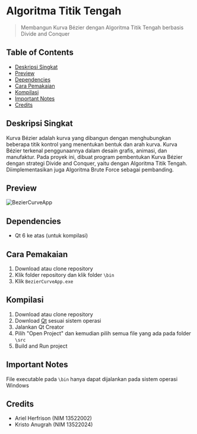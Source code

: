 # Algoritma Titik Tengah
> Membangun Kurva Bézier dengan Algoritma Titik Tengah berbasis Divide and Conquer

## Table of Contents
* [Deskripsi Singkat](#deskripsi-singkat)
* [Preview](#preview)
* [Dependencies](#dependencies)
* [Cara Pemakaian](#cara-pemakaian)
* [Kompilasi](#kompilasi)
* [Important Notes](#important-notes)
* [Credits](#credits)

## Deskripsi Singkat
Kurva Bézier adalah kurva yang dibangun dengan menghubungkan beberapa titik kontrol yang menentukan bentuk dan arah kurva. Kurva Bézier terkenal penggunaannya dalam desain grafis, animasi, dan manufaktur. Pada proyek ini, dibuat program pembentukan Kurva Bézier dengan strategi Divide and Conquer, yaitu dengan Algoritma Titik Tengah. Diimplementasikan juga Algoritma Brute Force sebagai pembanding.

## Preview
![BezierCurveApp](./test/BezierCurveApp2(1).gif)

## Dependencies
* Qt 6 ke atas (untuk kompilasi)

## Cara Pemakaian
1. Download atau clone repository
2. Klik folder repository dan klik folder `\bin`
3. Klik `BezierCurveApp.exe`

## Kompilasi
1. Download atau clone repository
2. Download [Qt](https://www.qt.io/download) sesuai sistem operasi
3. Jalankan Qt Creator
4. Pilih "Open Project" dan kemudian pilih semua file yang ada pada folder `\src`
5. Build and Run project

## Important Notes
File executable pada `\bin` hanya dapat dijalankan pada sistem operasi Windows

## Credits
- Ariel Herfrison (NIM 13522002)
- Kristo Anugrah (NIM 13522024)
